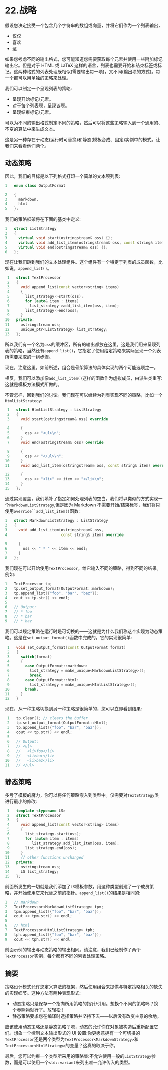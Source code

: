 # 22.战略

假设您决定接受一个包含几个字符串的数组或向量，并将它们作为一个列表输出，

*   仅仅
*   喜欢
*   这

如果您考虑不同的输出格式，您可能知道您需要获取每个元素并使用一些附加标记输出它。但是对于 HTML 或 LaTeX 这样的语言，列表也需要开始和结束标签或标记。这两种格式的列表处理既相似(需要输出每一项)，又不同(输出项的方式)。每一个都可以用单独的策略来处理。

我们可以制定一个呈现列表的策略:

*   呈现开始标记/元素。
*   对于每个列表项，呈现该项。
*   呈现结束标记/元素。

可以为不同的输出格式制定不同的策略，然后可以将这些策略输入到一个通用的、不变的算法中来生成文本。

这是另一种存在于动态(运行时可替换)和静态(模板合成、固定)实例中的模式。让我们来看看他们两个。

## 动态策略

因此，我们的目标是以下列格式打印一个简单的文本项列表:

```cpp
1   enum class OutputFormat

2   {
3     markdown,
4     html
5   };

```

我们的策略框架将在下面的基类中定义:

```cpp
1   struct ListStrategy
2   {
3     virtual void start(ostringstream& oss) {};
4     virtual void add_list_item(ostringstream& oss, const string& item) {};
5     virtual void end(ostringstream& oss) {};
6   };

```

现在让我们跳到我们的文本处理组件。这个组件有一个特定于列表的成员函数，比如说，`append_list()`。

```cpp
 1   struct TextProcessor
 2   {
 3     void append_list(const vector<string> items)
 4     {
 5       list_strategy->start(oss);
 6       for (auto& item : items)
 7         list_strategy->add_list_item(oss, item);
 8       list_strategy->end(oss);
 9     }
10   private:
11     ostringstream oss;
12     unique_ptr<ListStrategy> list_strategy;
13   };

```

所以我们有一个名为`oss`的缓冲区，所有的输出都放在这里，这是我们用来呈现列表的策略，当然还有`append_list()`，它指定了使用给定策略来实际呈现一个列表所需要采取的一组步骤。

现在，注意这里。如前所述，组合是骨架算法的具体实现的两个可能选项之一。

相反，我们可以添加像`add_list_item()`这样的函数作为虚拟成员，由派生类重写:这就是模板方法模式所做的。

不管怎样，回到我们的讨论。我们现在可以继续为列表实现不同的策略，比如一个`HtmlListStrategy`:

```cpp
 1   struct HtmlListStrategy : ListStrategy
 2   {
 3     void start(ostringstream& oss) override

 4     {
 5       oss << "<ul>\n";
 6     }
 7     void end(ostringstream& oss) override

 8     {
 9       oss << "</ul>\n";
10     }
11     void add_list_item(ostringstream& oss, const string& item) override

12     {
13       oss << "<li>" << item << "</li>\n";
14     }
15   };

```

通过实现覆盖，我们填补了指定如何处理列表的空白。我们将以类似的方式实现一个`MarkdownListStrategy`,但是因为 Markdown 不需要开始/结束标签，我们将只使用`override``add_list_item()`函数:

```cpp
1   struct MarkdownListStrategy : ListStrategy
2   {
3     void add_list_item(ostringstream& oss,
4                        const string& item) override

5     {
6       oss << " * " << item << endl;
7     }
8   };

```

我们现在可以开始使用`TextProcessor`，给它输入不同的策略，得到不同的结果。例如:

```cpp
1   TextProcessor tp;
2   tp.set_output_format(OutputFormat::markdown);
3   tp.append_list({"foo", "bar", "baz"});
4   cout << tp.str() << endl;
5
6   // Output:
7   // * foo
8   // * bar
9   // * baz

```

我们可以规定策略在运行时是可切换的——这就是为什么我们称这个实现为动态策略。这是在`set_output_format()`函数中完成的，它的实现很简单:

```cpp
 1   void set_output_format(const OutputFormat format)
 2   {
 3     switch(format)
 4     {
 5       case OutputFormat::markdown:
 6         list_strategy = make_unique<MarkdownListStrategy>();
 7         break;
 8       case OutputFormat::html:
 9         list_strategy = make_unique<HtmlListStrategy>();
10       break;
11     }
12   }

```

现在，从一种策略切换到另一种策略是很简单的，您可以立即看到结果:

```cpp
 1   tp.clear(); // clears the buffer
 2   tp.set_output_format(OutputFormat::Html);
 3   tp.append_list({"foo", "bar", "baz"});
 4   cout << tp.str() << endl;
 5
 6   // Output:
 7   // <ul>
 8   //   <li>foo</li>
 9   //   <li>bar</li>
10   //   <li>baz</li>
11   // </ul>

```

## 静态策略

多亏了模板的魔力，你可以将任何策略嵌入到类型中。仅需要对`TextStrategy`类进行最小的修改:

```cpp
 1   template <typename LS>
 2   struct TextProcessor
 3   {
 4     void append_list(const vector<string> items)
 5     {
 6       list_strategy.start(oss);
 7       for (auto& item : items)
 8          list_strategy.add_list_item(oss, item);
 9       list_strategy.end(oss);
10     }
11     // other functions unchanged
12   private:
13     ostringstream oss;
14     LS list_strategy;
15   };

```

前面所发生的一切就是我们添加了`LS`模板参数，用这种类型创建了一个成员策略，并开始使用它来代替之前的指针。`append_list()`的结果是相同的:

```cpp
1   // markdown
2   TextProcessor<MarkdownListStrategy> tpm;
3   tpm.append_list({"foo", "bar", "baz"});
4   cout << tpm.str() << endl;
5
6   // html
7   TextProcessor<HtmlListStrategy> tph;
8   tph.append_list({"foo", "bar", "baz"});
9   cout << tph.str() << endl;

```

前面示例的输出与动态策略的输出相同。请注意，我们已经制作了两个`TextProcessor`实例，每个都有不同的列表处理策略。

## 摘要

策略设计模式允许您定义算法的框架，然后使用组合来提供与特定策略相关的缺失的实现细节。这种方法有两种表现形式:

*   动态策略只是保存一个指向所用策略的指针/引用。想换个不同的策略吗？换个参照物就行了。放轻松！
*   静态策略要求您在编译时选择策略并坚持下去——以后没有改变主意的余地。

应该使用动态策略还是静态策略？嗯，动态的允许你在对象被构造后重新配置它们。想象一个控制文本输出形式的 UI 设置:你更愿意拥有一个可切换的`TextProcessor`还是两个类型为`TextProcessor<MarkdownStrategy>`和`TextProcessor<HtmlStrategy>`的变量？这真的取决于你。

最后，您可以约束一个类型所采用的策略集:不允许使用一般的`ListStrategy`参数，而是可以使用一个`std::variant`来列出唯一允许传入的类型。